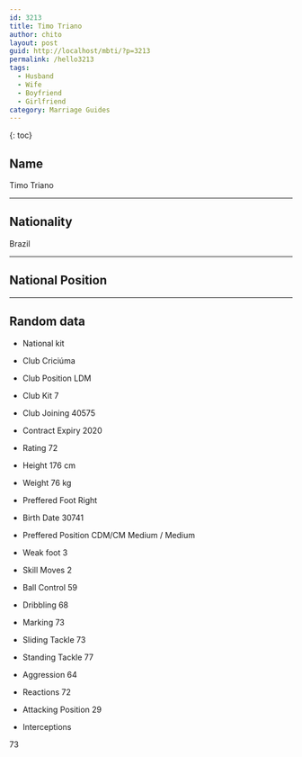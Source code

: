 ```yaml
---
id: 3213
title: Timo Triano
author: chito
layout: post
guid: http://localhost/mbti/?p=3213
permalink: /hello3213
tags:
  - Husband
  - Wife
  - Boyfriend
  - Girlfriend
category: Marriage Guides
---
```



{: toc}


## Name  
Timo Triano 

* * *

## Nationality  
Brazil 

* * *

## National Position 

* * *

## Random data 

  * National kit 
  * Club 
Criciúma 

  * Club Position 
LDM 

  * Club Kit 
7 

  * Club Joining 
40575 

  * Contract Expiry 
2020 

  * Rating 
72 

  * Height 
176 cm 

  * Weight 
76 kg 

  * Preffered Foot 
Right 

  * Birth Date 
30741 

  * Preffered Position 
CDM/CM Medium / Medium 

  * Weak foot 
3 

  * Skill Moves 
2 

  * Ball Control 
59 

  * Dribbling 
68 

  * Marking 
73 

  * Sliding Tackle 
73 

  * Standing Tackle 
77 

  * Aggression 
64 

  * Reactions 
72 

  * Attacking Position 
29 

  * Interceptions 

73</ul>